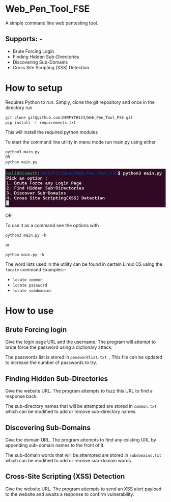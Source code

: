 # Web_Pen_Tool_FSE

A simple command line web pentesting tool.

## Supports: -
* Brute Forcing Login
* Finding Hidden Sub-Directories
* Discovering Sub-Domains
* Cross Site Scripting (XSS) Detection

# How to setup

Requires Python to run.
Simply, clone the git repository and once in the directory run
```
git clone git@github.com:DEVMYTH123/Web_Pen_Tool_FSE.git
pip install -r requirements.txt
```
This will install the required python modules

To start the command line utility in menu mode run main.py using either
```
python3 main.py
OR
python main.py
```

![image](https://github.com/DEVMYTH123/Web_Pen_Tool_FSE/blob/main/SS.jpg)

OR

To use it as a command see the options with
```
python3 main.py -h
```
or
```
python main.py -h
```

The word lists used in the utility can be found in certain Linux OS using the ```locate``` command
Examples:-
* ```locate common```
* ```locate password```
* ```locate subdomains```

# How to use

## Brute Forcing login
Give the login page URL and the username. The program will attempt to brute force the password using a dictionary attack.

The passwords list is stored in ```passwordlist.txt ```. This file can be updated to increase the number of passwords to try.

## Finding Hidden Sub-Directories
Give the website URL. The program attempts to fuzz this URL to find a response back.

The sub-directory names that will be attempted are stored in ```common.txt``` which can be modified to add or remove sub-directory names.

## Discovering Sub-Domains
Give the domain URL. The program attempts to find any existing URL by appending sub-domain names to the front of it.

The sub-domain words that will be attempted are stored in ```subdomains.txt``` which can be modified to add or remove sub-domain words.

## Cross-Site Scripting (XSS) Detection
Give the website URL. The program attempts to send an XSS alert payload to the website and awaits a response to confirm vulnerability.
